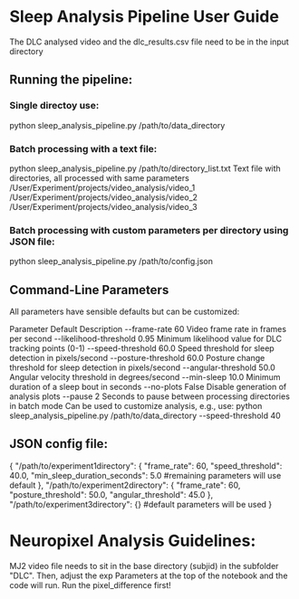 # Sleep Analysis Pipeline User Guide

The DLC analysed video and the dlc_results.csv file need to be in the input directory

## Running the pipeline:

### Single directoy use:
python sleep_analysis_pipeline.py /path/to/data_directory

### Batch processing with a text file:
python sleep_analysis_pipeline.py /path/to/directory_list.txt
Text file with directories, all processed with same parameters
/User/Experiment/projects/video_analysis/video_1
/User/Experiment/projects/video_analysis/video_2
/User/Experiment/projects/video_analysis/video_3

### Batch processing with custom parameters per directory using JSON file:
python sleep_analysis_pipeline.py /path/to/config.json


## Command-Line Parameters
All parameters have sensible defaults but can be customized:

Parameter	Default	Description
--frame-rate	60	Video frame rate in frames per second
--likelihood-threshold	0.95	Minimum likelihood value for DLC tracking points (0-1)
--speed-threshold	60.0	Speed threshold for sleep detection in pixels/second
--posture-threshold	60.0	Posture change threshold for sleep detection in pixels/second
--angular-threshold	50.0	Angular velocity threshold in degrees/second
--min-sleep	10.0	Minimum duration of a sleep bout in seconds
--no-plots	False	Disable generation of analysis plots
--pause	2	Seconds to pause between processing directories in batch mode
Can be used to customize analysis, e.g., use: python sleep_analysis_pipeline.py /path/to/data_directory --speed-threshold 40

## JSON config file:
{
  "/path/to/experiment1directory": {
    "frame_rate": 60,
    "speed_threshold": 40.0,
    "min_sleep_duration_seconds": 5.0 #remaining parameters will use default
  },
  "/path/to/experiment2directory": {
    "frame_rate": 60,
    "posture_threshold": 50.0,
    "angular_threshold": 45.0
  },
  "/path/to/experiment3directory": {} #default parameters will be used
}


# Neuropixel Analysis Guidelines:

MJ2 video file needs to sit in the base directory (subjid) in the subfolder "DLC". Then, adjust the exp Parameters at the top of the notebook and the code will run. Run the pixel_difference first!